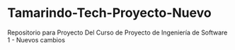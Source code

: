 # Tamarindo-Tech-Proyecto-Nuevo
Repositorio para Proyecto Del Curso de Proyecto de Ingeniería de Software 1 - Nuevos cambios
